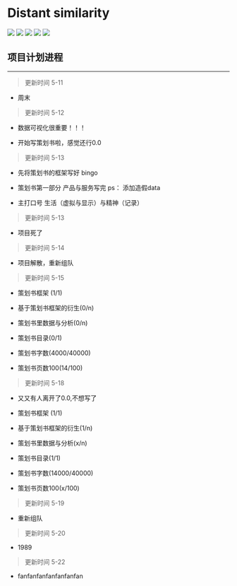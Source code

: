 
Distant similarity
=========================
<p align="left">
    <img src='https://img.shields.io/badge/-%E5%9B%BE%E5%83%8F%E8%AF%86%E5%88%AB-yellow.svg'>  
    <img src='https://img.shields.io/badge/-%E5%BE%AE%E4%BF%A1%E5%B0%8F%E7%A8%8B%E5%BA%8F-blue.svg'>
    <img src='https://img.shields.io/badge/-%E8%BD%BB%E7%A4%BE%E4%BA%A4-green.svg'>
    <img src='https://img.shields.io/badge/-%E6%A0%91%E6%B4%9E-brightgreen.svg'>
    <img src='https://img.shields.io/badge/-%E6%B2%BB%E6%84%88-red.svg'>
</p>



## 项目计划进程
-----------

>更新时间 5-11

- 周末

>更新时间 5-12

- 数据可视化很重要！！！

- 开始写策划书啦，感觉还行0.0


>更新时间 5-13

- 先将策划书的框架写好 bingo

- 策划书第一部分 产品与服务写完  ps： 添加造假data

- 主打口号 生活（虚拟与显示）与精神（记录）

>更新时间 5-13

- 项目死了

>更新时间 5-14

- 项目解散，重新组队

>更新时间 5-15

- 策划书框架 (1/1)

- 基于策划书框架的衍生(0/n)

- 策划书里数据与分析(0/n)

- 策划书目录(0/1)

- 策划书字数(4000/40000)

- 策划书页数100(14/100)

>更新时间 5-18

- 又又有人离开了0.0,不想写了

- 策划书框架 (1/1)

- 基于策划书框架的衍生(1/n)

- 策划书里数据与分析(x/n)

- 策划书目录(1/1)

- 策划书字数(14000/40000)

- 策划书页数100(x/100)


>更新时间 5-19

- 重新组队

>更新时间 5-20

- 1989

>更新时间 5-22

- fanfanfanfanfanfanfan


